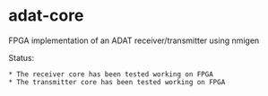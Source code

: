 # adat-core
FPGA implementation of an ADAT receiver/transmitter using nmigen

Status:

    * The receiver core has been tested working on FPGA
    * The transmitter core has been tested working on FPGA
